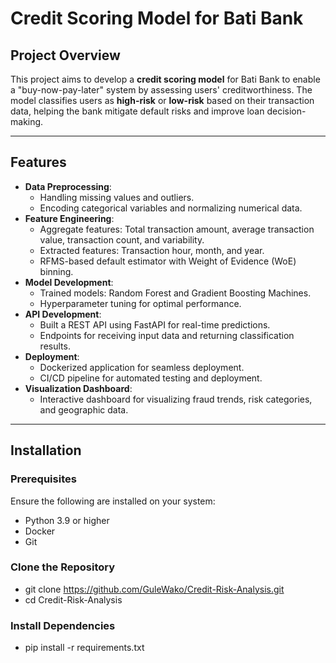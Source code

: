 # Credit Scoring Model for Bati Bank

## Project Overview
This project aims to develop a **credit scoring model** for Bati Bank to enable a "buy-now-pay-later" system by assessing users' creditworthiness. The model classifies users as **high-risk** or **low-risk** based on their transaction data, helping the bank mitigate default risks and improve loan decision-making.

---

## Features
- **Data Preprocessing**:
  - Handling missing values and outliers.
  - Encoding categorical variables and normalizing numerical data.
- **Feature Engineering**:
  - Aggregate features: Total transaction amount, average transaction value, transaction count, and variability.
  - Extracted features: Transaction hour, month, and year.
  - RFMS-based default estimator with Weight of Evidence (WoE) binning.
- **Model Development**:
  - Trained models: Random Forest and Gradient Boosting Machines.
  - Hyperparameter tuning for optimal performance.
- **API Development**:
  - Built a REST API using FastAPI for real-time predictions.
  - Endpoints for receiving input data and returning classification results.
- **Deployment**:
  - Dockerized application for seamless deployment.
  - CI/CD pipeline for automated testing and deployment.
- **Visualization Dashboard**:
  - Interactive dashboard for visualizing fraud trends, risk categories, and geographic data.

---

## Installation

### Prerequisites
Ensure the following are installed on your system:
- Python 3.9 or higher
- Docker
- Git

### Clone the Repository

- git clone https://github.com/GuleWako/Credit-Risk-Analysis.git
- cd Credit-Risk-Analysis

### Install Dependencies
- pip install -r requirements.txt
```bash